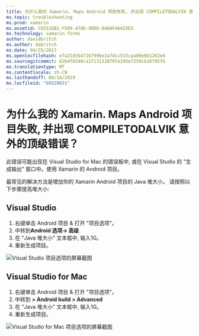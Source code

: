 ```yaml
---
title: 为什么我的 Xamarin. Maps Android 项目失败, 并出现 COMPILETODALVIK 意外的顶级错误？
ms.topic: troubleshooting
ms.prod: xamarin
ms.assetid: C0251EB1-F509-47AD-98D6-846AF46425E5
ms.technology: xamarin-forms
author: davidbritch
ms.author: dabritch
ms.date: 04/25/2017
ms.openlocfilehash: efa21d3547167996e1a7dcc533caa00e0b1262e6
ms.sourcegitcommit: 6264fb540ca1f131328707e295e7259cb10f95fb
ms.translationtype: MT
ms.contentlocale: zh-CN
ms.lasthandoff: 08/16/2019
ms.locfileid: "69529031"
---
```

# <a name="why-does-my-xamarinformsmaps-android-project-fail-with-compiletodalvik-unexpected-top-level-error"></a>为什么我的 Xamarin. Maps Android 项目失败, 并出现 COMPILETODALVIK 意外的顶级错误？

此错误可能出现在 Visual Studio for Mac 的错误板中, 或在 Visual Studio 的 "生成输出" 窗口中。使用 Xamarin 的 Android 项目。

最常见的解决方法是增加你的 Xamarin Android 项目的 Java 堆大小。 请按照以下步骤提高堆大小:

## <a name="visual-studio"></a>Visual Studio

1. 右键单击 Android 项目 & 打开 "项目选项"。
2. 中转到**Android 选项-> 高级**
3. 在 "Java 堆大小" 文本框中, 输入1G。
4. 重新生成项目。

![Visual Studio 项目选项的屏幕截图](maps-compiletodalvik-error-images/vsjavaheap.png "Visual Studio 中的 Android 生成选项")

## <a name="visual-studio-for-mac"></a>Visual Studio for Mac

1. 右键单击 Android 项目 & 打开 "项目选项"。
2. 中转到 **> Android build > Advanced**
3. 在 "Java 堆大小" 文本框中, 输入1G。
4. 重新生成项目。  

![Visual Studio for Mac 项目选项的屏幕截图](maps-compiletodalvik-error-images/xsjavaheap.png "Visual Studio for Mac 中的 Android 生成选项")

